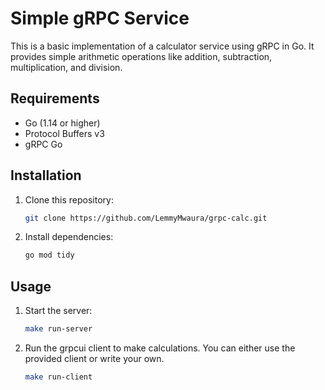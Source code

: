 # Simple gRPC Service

This is a basic implementation of a calculator service using gRPC in Go. It provides simple arithmetic operations like addition, subtraction, multiplication, and division.

## Requirements

- Go (1.14 or higher)
- Protocol Buffers v3
- gRPC Go

## Installation

1. Clone this repository:

   ```bash
   git clone https://github.com/LemmyMwaura/grpc-calc.git
   ```

2. Install dependencies:

   ```bash
   go mod tidy
   ```

## Usage

1. Start the server:

   ```bash
   make run-server
   ```

2. Run the grpcui client to make calculations. You can either use the provided client or write your own.

   ```bash
   make run-client
   ```

